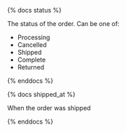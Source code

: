 {% docs status %}

The status of the order. Can be one of:
- Processing
- Cancelled
- Shipped
- Complete
- Returned

{% enddocs %}

{% docs shipped_at %}

When the order was shipped

{% enddocs %}